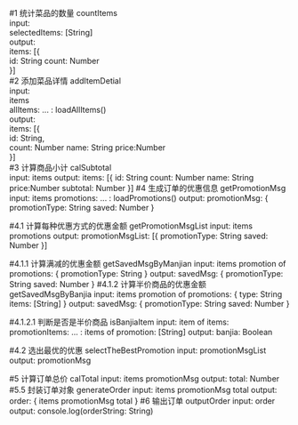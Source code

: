 #1 统计菜品的数量 countItems  
input:  
    selectedItems: [String]  
output:  
    items: [{  
      id: String
      count: Number  
    }]  
#2 添加菜品详情 addItemDetial  
input:  
    items  
    allItems: ... : loadAllItems()  
output:  
    items: [{  
      id: String,  
      count: Number
      name: String
      price:Number  
    }]  
#3 计算商品小计 calSubtotal  
input:
    items
output:
    items: [{
      id: String
      count: Number
      name: String
      price:Number
      subtotal: Number
    }]
#4 生成订单的优惠信息 getPromotionMsg
input:
    items
    promotions: ... : loadPromotions()
output:
    promotionMsg: {
      promotionType: String
      saved: Number
    }
>
#4.1 计算每种优惠方式的优惠金额 getPromotionMsgList
input:
    items
    promotions
output:
    promotionMsgList: [{
      promotionType: String
      saved: Number
    }]
> >
#4.1.1 计算满减的优惠金额 getSavedMsgByManjian
input:
    items
    promotion of promotions: {
      promotionType: String
    }
output:
    savedMsg: {
      promotionType: String
      saved: Number
    }
#4.1.2 计算半价商品的优惠金额 getSavedMsgByBanjia
input:
    items
    promotion of promotions: {
      type: String
      items: [String]
    }
output:
    savedMsg: {
      promotionType: String
      saved: Number
    }
>>>
#4.1.2.1 判断是否是半价商品 isBanjiaItem
input:
    item of items:
    promotionItems: ... : items of promotion: [String]
output:
    banjia: Boolean
>
#4.2 选出最优的优惠 selectTheBestPromotion
input:
    promotionMsgList
output:
    promotionMsg

#5 计算订单总价 calTotal
input:
    items
    promotionMsg
output:
    total: Number
#5.5 封装订单对象 generateOrder
input:
    items
    promotionMsg
    total
output:
    order: {
      items
      promotionMsg
      total
    }
#6 输出订单 outputOrder
input:
    order
output:
    console.log(orderString: String)
